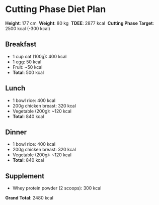 # Cutting Phase Diet Plan

**Height**: 177 cm  
**Weight**: 80 kg  
**TDEE**: 2877 kcal  
**Cutting Phase Target**: 2500 kcal (-300 kcal)

## Breakfast
- 1 cup oat (100g): 400 kcal
- 1 egg: 50 kcal
- Fruit: ~50 kcal
- **Total**: 500 kcal

## Lunch
- 1 bowl rice: 400 kcal
- 200g chicken breast: 320 kcal
- Vegetable (200g): ~120 kcal
- **Total**: 840 kcal

## Dinner
- 1 bowl rice: 400 kcal
- 200g chicken breast: 320 kcal
- Vegetable (200g): ~120 kcal
- **Total**: 840 kcal

## Supplement
- Whey protein powder (2 scoops): 300 kcal

**Grand Total**: 2480 kcal
